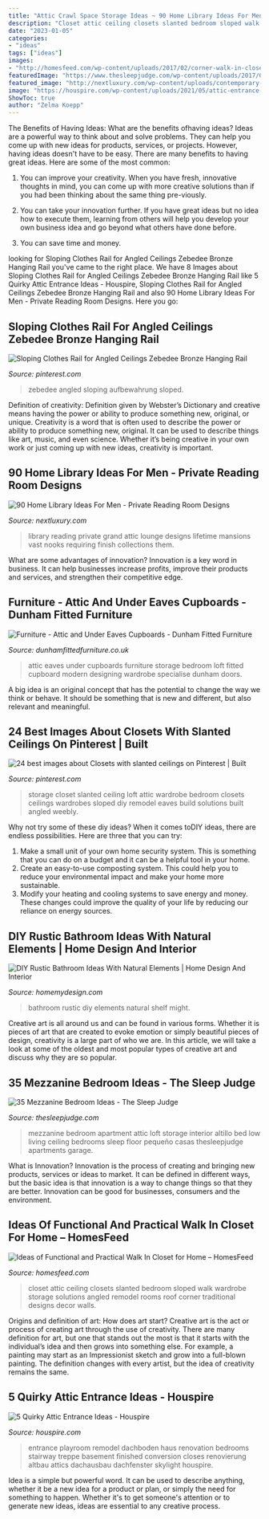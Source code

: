 ```yaml
---
title: "Attic Crawl Space Storage Ideas ~ 90 Home Library Ideas For Men"
description: "Closet attic ceiling closets slanted bedroom sloped walk wardrobe storage solutions angled remodel rooms roof corner traditional designs decor walls"
date: "2023-01-05"
categories:
- "ideas"
tags: ["ideas"]
images:
- "http://homesfeed.com/wp-content/uploads/2017/02/corner-walk-in-closet-idea-chrome-hang-sections-vertical-basket-arrangement-for-storage.jpg"
featuredImage: "https://www.thesleepjudge.com/wp-content/uploads/2017/06/Attic-Apartment.jpg"
featured_image: "http://nextluxury.com/wp-content/uploads/contemporary-book-collection-home-library-lounge.jpg"
image: "https://houspire.com/wp-content/uploads/2021/05/attic-entrance-ideas-5.jfif"
ShowToc: true
author: "Zelma Koepp"
---
```



The Benefits of Having Ideas: What are the benefits ofhaving ideas?
Ideas are a powerful way to think about and solve problems. They can help you come up with new ideas for products, services, or projects. However, having ideas doesn't have to be easy. There are many benefits to having great ideas. Here are some of the most common:
1) You can improve your creativity. When you have fresh, innovative thoughts in mind, you can come up with more creative solutions than if you had been thinking about the same thing pre-viously.

2) You can take your innovation further. If you have great ideas but no idea how to execute them, learning from others will help you develop your own business idea and go beyond what others have done before.

3) You can save time and money.

	

		
looking for Sloping Clothes Rail for Angled Ceilings Zebedee Bronze Hanging Rail you've came to the right place. We have 8 Images about Sloping Clothes Rail for Angled Ceilings Zebedee Bronze Hanging Rail like 5 Quirky Attic Entrance Ideas - Houspire, Sloping Clothes Rail for Angled Ceilings Zebedee Bronze Hanging Rail and also 90 Home Library Ideas For Men - Private Reading Room Designs. Here you go:
		
    
## Sloping Clothes Rail For Angled Ceilings Zebedee Bronze Hanging Rail

<img loading=lazy src="https://i.pinimg.com/736x/a4/ff/d3/a4ffd3b19e0d39926f34d8fff771360c.jpg" onerror="this.onerror=null;this.src='https://tse4.mm.bing.net/th?id=OIP.Ie9DEctMZTe5pVDtPYaz9gHaJ3&amp;pid=15.1';" alt="Sloping Clothes Rail for Angled Ceilings Zebedee Bronze Hanging Rail">

_Source: pinterest.com_

>zebedee angled sloping aufbewahrung sloped. 

	

Definition of creativity: Definition given by Webster’s Dictionary and creative means having the power or ability to produce something new, original, or unique.
Creativity is a word that is often used to describe the power or ability to produce something new, original. It can be used to describe things like art, music, and even science. Whether it’s being creative in your own work or just coming up with new ideas, creativity is important.

    
## 90 Home Library Ideas For Men - Private Reading Room Designs

<img loading=lazy src="http://nextluxury.com/wp-content/uploads/contemporary-book-collection-home-library-lounge.jpg" onerror="this.onerror=null;this.src='https://tse4.mm.bing.net/th?id=OIP.AFgKsPtjoS7Yr1BDK5bSDgHaK5&amp;pid=15.1';" alt="90 Home Library Ideas For Men - Private Reading Room Designs">

_Source: nextluxury.com_

>library reading private grand attic lounge designs lifetime mansions vast nooks requiring finish collections them. 

	

What are some advantages of innovation?
Innovation is a key word in business. It can help businesses increase profits, improve their products and services, and strengthen their competitive edge.

    
## Furniture - Attic And Under Eaves Cupboards - Dunham Fitted Furniture

<img loading=lazy src="https://dunhamfittedfurniture.co.uk/wp-content/uploads/2014/01/home-office-cupboard-attic3.jpg" onerror="this.onerror=null;this.src='https://tse4.mm.bing.net/th?id=OIP.U7spiQFOQSOZcwh7xRfuRAHaJ4&amp;pid=15.1';" alt="Furniture - Attic and Under Eaves Cupboards - Dunham Fitted Furniture">

_Source: dunhamfittedfurniture.co.uk_

>attic eaves under cupboards furniture storage bedroom loft fitted cupboard modern designing wardrobe specialise dunham doors. 

	

A big idea is an original concept that has the potential to change the way we think or behave. It should be something that is new and different, but also relevant and meaningful.

    
## 24 Best Images About Closets With Slanted Ceilings On Pinterest | Built

<img loading=lazy src="https://i.pinimg.com/736x/a1/11/6c/a1116c698512158fd8deb8cc306ba6c8.jpg" onerror="this.onerror=null;this.src='https://tse2.mm.bing.net/th?id=OIP.lR-cFryO50ng07BA6ZKVpgHaJ3&amp;pid=15.1';" alt="24 best images about Closets with slanted ceilings on Pinterest | Built">

_Source: pinterest.com_

>storage closet slanted ceiling loft attic wardrobe bedroom closets ceilings wardrobes sloped diy remodel eaves build solutions built angled weebly. 

	

Why not try some of these diy ideas?
When it comes toDIY ideas, there are endless possibilities. Here are three that you can try: 
1) Make a small unit of your own home security system. This is something that you can do on a budget and it can be a helpful tool in your home.
2) Create an easy-to-use composting system. This could help you to reduce your environmental impact and make your home more sustainable.
3) Modify your heating and cooling systems to save energy and money. These changes could improve the quality of your life by reducing our reliance on energy sources.

    
## DIY Rustic Bathroom Ideas With Natural Elements | Home Design And Interior

<img loading=lazy src="http://homemydesign.com/wp-content/uploads/2017/07/diy-rustic-bathroom-wall-shelf.jpg" onerror="this.onerror=null;this.src='https://tse4.mm.bing.net/th?id=OIP._XiDvFU8mhoaViUgXxnwMQHaKw&amp;pid=15.1';" alt="DIY Rustic Bathroom Ideas With Natural Elements | Home Design And Interior">

_Source: homemydesign.com_

>bathroom rustic diy elements natural shelf might. 

	

Creative art is all around us and can be found in various forms. Whether it is pieces of art that are created to evoke emotion or simply beautiful pieces of design, creativity is a large part of who we are. In this article, we will take a look at some of the oldest and most popular types of creative art and discuss why they are so popular.

    
## 35 Mezzanine Bedroom Ideas - The Sleep Judge

<img loading=lazy src="https://www.thesleepjudge.com/wp-content/uploads/2017/06/Attic-Apartment.jpg" onerror="this.onerror=null;this.src='https://tse4.mm.bing.net/th?id=OIP.y5AzIOmwyMInGaFp85DlWQAAAA&amp;pid=15.1';" alt="35 Mezzanine Bedroom Ideas - The Sleep Judge">

_Source: thesleepjudge.com_

>mezzanine bedroom apartment attic loft storage interior altillo bed low living ceiling bedrooms sleep floor pequeño casas thesleepjudge apartments garage. 

	

What is Innovation?
Innovation is the process of creating and bringing new products, services or ideas to market. It can be defined in different ways, but the basic idea is that innovation is a way to change things so that they are better. Innovation can be good for businesses, consumers and the environment.

    
## Ideas Of Functional And Practical Walk In Closet For Home – HomesFeed

<img loading=lazy src="http://homesfeed.com/wp-content/uploads/2017/02/corner-walk-in-closet-idea-chrome-hang-sections-vertical-basket-arrangement-for-storage.jpg" onerror="this.onerror=null;this.src='https://tse3.mm.bing.net/th?id=OIP.L4KMIHWxnqSyCNUFT2kwGAHaJ4&amp;pid=15.1';" alt="Ideas of Functional and Practical Walk In Closet for Home – HomesFeed">

_Source: homesfeed.com_

>closet attic ceiling closets slanted bedroom sloped walk wardrobe storage solutions angled remodel rooms roof corner traditional designs decor walls. 

	

Origins and definition of art: How does art start?
Creative art is the act or process of creating art through the use of creativity. There are many definition for art, but one that stands out the most is that it starts with the individual’s idea and then grows into something else. For example, a painting may start as an Impressionist sketch and grow into a full-blown painting. The definition changes with every artist, but the idea of creativity remains the same.

    
## 5 Quirky Attic Entrance Ideas - Houspire

<img loading=lazy src="https://houspire.com/wp-content/uploads/2021/05/attic-entrance-ideas-5.jfif" onerror="this.onerror=null;this.src='https://tse1.mm.bing.net/th?id=OIP.3tX_8Vywv9w-vo1aWSfZeQAAAA&amp;pid=15.1';" alt="5 Quirky Attic Entrance Ideas - Houspire">

_Source: houspire.com_

>entrance playroom remodel dachboden haus renovation bedrooms stairway treppe basement finished conversion closes renovierung altbau attics dachausbau dachfenster skylight houspire. 

	

Idea is a simple but powerful word. It can be used to describe anything, whether it be a new idea for a product or plan, or simply the need for something to happen. Whether it's to get someone's attention or to generate new ideas, ideas are essential to any creative process.

